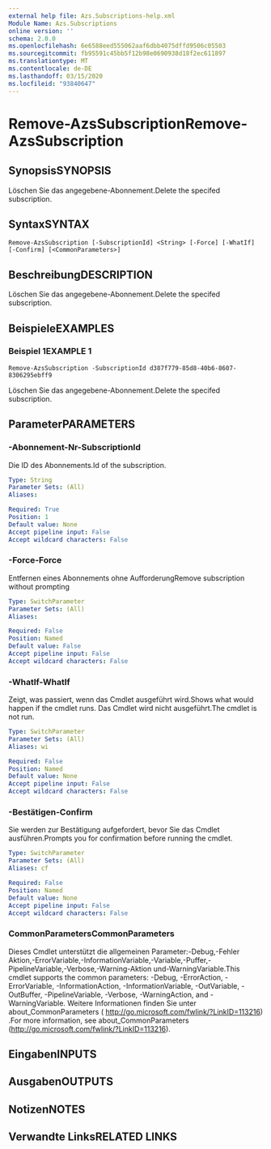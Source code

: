 ```yaml
---
external help file: Azs.Subscriptions-help.xml
Module Name: Azs.Subscriptions
online version: ''
schema: 2.0.0
ms.openlocfilehash: 6e6588eed555062aaf6dbb4075dffd9506c05503
ms.sourcegitcommit: fb95591c45bb5f12b98e0690938d18f2ec611897
ms.translationtype: MT
ms.contentlocale: de-DE
ms.lasthandoff: 03/15/2020
ms.locfileid: "93840647"
---
```

# <span data-ttu-id="9fd7c-101">Remove-AzsSubscription</span><span class="sxs-lookup"><span data-stu-id="9fd7c-101">Remove-AzsSubscription</span></span>

## <span data-ttu-id="9fd7c-102">Synopsis</span><span class="sxs-lookup"><span data-stu-id="9fd7c-102">SYNOPSIS</span></span>
<span data-ttu-id="9fd7c-103">Löschen Sie das angegebene-Abonnement.</span><span class="sxs-lookup"><span data-stu-id="9fd7c-103">Delete the specifed subscription.</span></span>

## <span data-ttu-id="9fd7c-104">Syntax</span><span class="sxs-lookup"><span data-stu-id="9fd7c-104">SYNTAX</span></span>

```
Remove-AzsSubscription [-SubscriptionId] <String> [-Force] [-WhatIf] [-Confirm] [<CommonParameters>]
```

## <span data-ttu-id="9fd7c-105">Beschreibung</span><span class="sxs-lookup"><span data-stu-id="9fd7c-105">DESCRIPTION</span></span>
<span data-ttu-id="9fd7c-106">Löschen Sie das angegebene-Abonnement.</span><span class="sxs-lookup"><span data-stu-id="9fd7c-106">Delete the specifed subscription.</span></span>

## <span data-ttu-id="9fd7c-107">Beispiele</span><span class="sxs-lookup"><span data-stu-id="9fd7c-107">EXAMPLES</span></span>

### <span data-ttu-id="9fd7c-108">Beispiel 1</span><span class="sxs-lookup"><span data-stu-id="9fd7c-108">EXAMPLE 1</span></span>
```
Remove-AzsSubscription -SubscriptionId d387f779-85d8-40b6-8607-8306295ebff9
```

<span data-ttu-id="9fd7c-109">Löschen Sie das angegebene-Abonnement.</span><span class="sxs-lookup"><span data-stu-id="9fd7c-109">Delete the specifed subscription.</span></span>

## <span data-ttu-id="9fd7c-110">Parameter</span><span class="sxs-lookup"><span data-stu-id="9fd7c-110">PARAMETERS</span></span>

### <span data-ttu-id="9fd7c-111">-Abonnement-Nr</span><span class="sxs-lookup"><span data-stu-id="9fd7c-111">-SubscriptionId</span></span>
<span data-ttu-id="9fd7c-112">Die ID des Abonnements.</span><span class="sxs-lookup"><span data-stu-id="9fd7c-112">Id of the subscription.</span></span>

```yaml
Type: String
Parameter Sets: (All)
Aliases:

Required: True
Position: 1
Default value: None
Accept pipeline input: False
Accept wildcard characters: False
```

### <span data-ttu-id="9fd7c-113">-Force</span><span class="sxs-lookup"><span data-stu-id="9fd7c-113">-Force</span></span>
<span data-ttu-id="9fd7c-114">Entfernen eines Abonnements ohne Aufforderung</span><span class="sxs-lookup"><span data-stu-id="9fd7c-114">Remove subscription without prompting</span></span>

```yaml
Type: SwitchParameter
Parameter Sets: (All)
Aliases:

Required: False
Position: Named
Default value: False
Accept pipeline input: False
Accept wildcard characters: False
```

### <span data-ttu-id="9fd7c-115">-WhatIf</span><span class="sxs-lookup"><span data-stu-id="9fd7c-115">-WhatIf</span></span>
<span data-ttu-id="9fd7c-116">Zeigt, was passiert, wenn das Cmdlet ausgeführt wird.</span><span class="sxs-lookup"><span data-stu-id="9fd7c-116">Shows what would happen if the cmdlet runs.</span></span>
<span data-ttu-id="9fd7c-117">Das Cmdlet wird nicht ausgeführt.</span><span class="sxs-lookup"><span data-stu-id="9fd7c-117">The cmdlet is not run.</span></span>

```yaml
Type: SwitchParameter
Parameter Sets: (All)
Aliases: wi

Required: False
Position: Named
Default value: None
Accept pipeline input: False
Accept wildcard characters: False
```

### <span data-ttu-id="9fd7c-118">-Bestätigen</span><span class="sxs-lookup"><span data-stu-id="9fd7c-118">-Confirm</span></span>
<span data-ttu-id="9fd7c-119">Sie werden zur Bestätigung aufgefordert, bevor Sie das Cmdlet ausführen.</span><span class="sxs-lookup"><span data-stu-id="9fd7c-119">Prompts you for confirmation before running the cmdlet.</span></span>

```yaml
Type: SwitchParameter
Parameter Sets: (All)
Aliases: cf

Required: False
Position: Named
Default value: None
Accept pipeline input: False
Accept wildcard characters: False
```

### <span data-ttu-id="9fd7c-120">CommonParameters</span><span class="sxs-lookup"><span data-stu-id="9fd7c-120">CommonParameters</span></span>
<span data-ttu-id="9fd7c-121">Dieses Cmdlet unterstützt die allgemeinen Parameter:-Debug,-Fehler Aktion,-ErrorVariable,-InformationVariable,-Variable,-Puffer,-PipelineVariable,-Verbose,-Warning-Aktion und-WarningVariable.</span><span class="sxs-lookup"><span data-stu-id="9fd7c-121">This cmdlet supports the common parameters: -Debug, -ErrorAction, -ErrorVariable, -InformationAction, -InformationVariable, -OutVariable, -OutBuffer, -PipelineVariable, -Verbose, -WarningAction, and -WarningVariable.</span></span> <span data-ttu-id="9fd7c-122">Weitere Informationen finden Sie unter about_CommonParameters ( http://go.microsoft.com/fwlink/?LinkID=113216) .</span><span class="sxs-lookup"><span data-stu-id="9fd7c-122">For more information, see about_CommonParameters (http://go.microsoft.com/fwlink/?LinkID=113216).</span></span>

## <span data-ttu-id="9fd7c-123">Eingaben</span><span class="sxs-lookup"><span data-stu-id="9fd7c-123">INPUTS</span></span>

## <span data-ttu-id="9fd7c-124">Ausgaben</span><span class="sxs-lookup"><span data-stu-id="9fd7c-124">OUTPUTS</span></span>

## <span data-ttu-id="9fd7c-125">Notizen</span><span class="sxs-lookup"><span data-stu-id="9fd7c-125">NOTES</span></span>

## <span data-ttu-id="9fd7c-126">Verwandte Links</span><span class="sxs-lookup"><span data-stu-id="9fd7c-126">RELATED LINKS</span></span>
